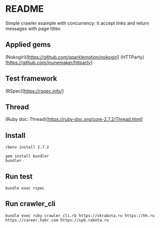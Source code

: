 # README
Simple crawler example with concurrency:
it accept links and return messages with page titles

## Applied gems
(Nokogiri)[https://github.com/sparklemotion/nokogiri]
(HTTParty)[https://github.com/jnunemaker/httparty]

## Test framework
(RSpec)[https://rspec.info/]

## Thread
(Ruby doc: Thread)[https://ruby-doc.org/core-2.7.2/Thread.html]

## Install
```
rbenv install 2.7.2

gem install bundler
bundler
```

## Run test
```
bundle exec rspec
```

## Run crawler_cli
```
bundle exec ruby crawler_cli.rb https://vkrabota.ru https://hh.ru https://career.habr.com https://spb.rabota.ru
```
